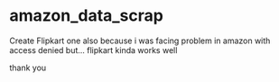 # amazon_data_scrap

Create Flipkart one also because i was facing problem in amazon with access denied but... flipkart kinda works well

thank you
